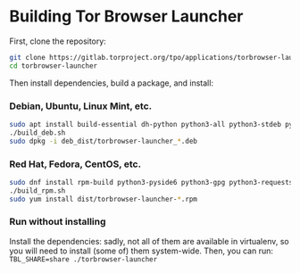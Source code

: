 # Building Tor Browser Launcher

First, clone the repository:

```sh
git clone https://gitlab.torproject.org/tpo/applications/torbrowser-launcher.git
cd torbrowser-launcher
```

Then install dependencies, build a package, and install:

### Debian, Ubuntu, Linux Mint, etc.

```sh
sudo apt install build-essential dh-python python3-all python3-stdeb python3-pyside6.qtcore python3-gpg python3-requests python3-setuptools python3-socks python3-packaging gnupg2 tor
./build_deb.sh
sudo dpkg -i deb_dist/torbrowser-launcher_*.deb
```

### Red Hat, Fedora, CentOS, etc.

```sh
sudo dnf install rpm-build python3-pyside6 python3-gpg python3-requests python3-setuptools python3-pysocks python3-packaging gnupg2 tor
./build_rpm.sh
sudo yum install dist/torbrowser-launcher-*.rpm
```

### Run without installing

Install the dependencies: sadly, not all of them are available in virtualenv, so you will need to install (some of) them system-wide.
Then, you can run: `TBL_SHARE=share ./torbrowser-launcher`
